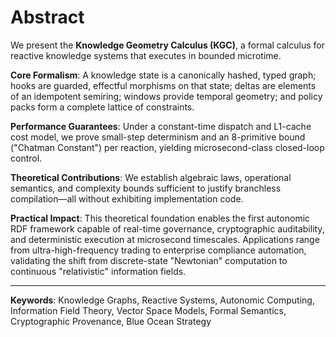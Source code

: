 # Abstract

We present the **Knowledge Geometry Calculus (KGC)**, a formal calculus for reactive knowledge systems that executes in bounded microtime.

**Core Formalism**: A knowledge state is a canonically hashed, typed graph; hooks are guarded, effectful morphisms on that state; deltas are elements of an idempotent semiring; windows provide temporal geometry; and policy packs form a complete lattice of constraints.

**Performance Guarantees**: Under a constant-time dispatch and L1-cache cost model, we prove small-step determinism and an 8-primitive bound ("Chatman Constant") per reaction, yielding microsecond-class closed-loop control.

**Theoretical Contributions**: We establish algebraic laws, operational semantics, and complexity bounds sufficient to justify branchless compilation—all without exhibiting implementation code.

**Practical Impact**: This theoretical foundation enables the first autonomic RDF framework capable of real-time governance, cryptographic auditability, and deterministic execution at microsecond timescales. Applications range from ultra-high-frequency trading to enterprise compliance automation, validating the shift from discrete-state "Newtonian" computation to continuous "relativistic" information fields.

---

**Keywords**: Knowledge Graphs, Reactive Systems, Autonomic Computing, Information Field Theory, Vector Space Models, Formal Semantics, Cryptographic Provenance, Blue Ocean Strategy

